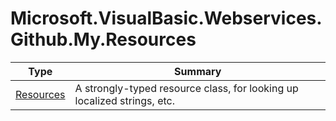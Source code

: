 ﻿
# Microsoft.VisualBasic.Webservices.Github.My.Resources

|Type|Summary|
|----|-------|
|<a href="#" onClick="load('/docs/Microsoft.VisualBasic.Webservices.Github.My.Resources/Resources.md')">Resources</a>|A strongly-typed resource class, for looking up localized strings, etc.|

